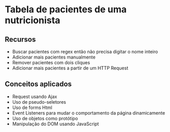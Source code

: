 # Tabela de pacientes de uma nutricionista

## Recursos
- Buscar pacientes com regex então não precisa digitar o nome inteiro
- Adicionar mais pacientes manualmente
- Remover pacientes com dois cliques
- Adicionar mais pacientes a partir de um HTTP Request

## Conceitos aplicados
- Request usando Ajax
- Uso de pseudo-seletores
- Uso de forms Html 
- Event Listeners para mudar o comportamento da página dinamicamente
- Uso de objetos como protótipo
- Manipulação do DOM usando JavaScript
